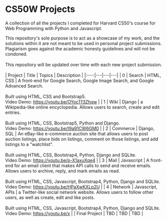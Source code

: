 # CS50W Projects
A collection of all the projects I completed for Harvard CS50's course for Web Programming with Python and Javascript.  
  
This repository's sole purpose is to act as a showcase of my work, and the solutions within it are not meant to be used in personal project submissions. Plagiarism goes against the academic honesty guidelines and will not be condoned.  
<br>
This repository will be updated over time with each new project submission.  
<br>
| Project | Title | Topics | Description |
|:---:|---|---|---|
| 0 | Search | HTML, CSS | A front-end for Google Search, Google Image Search, and Google Advanced Search.<br><br>Built using HTML, CSS and Bootstrap5.<br>Video Demo: https://youtu.be/OYocTf3Zhqw |
| 1 | Wiki | Django | a Wikipedia-like online encyclopedia. Allows users to search, create and edit entries.<br><br>Built using HTML, CSS, Bootstrap5, Python and Django.<br>Video Demo: https://youtu.be/t9a91CW6GM0 |
| 2 | Commerce | Django, SQL | An eBay-like e-commerce auction site that allows users to post auction listings, place bids on listings, comment on those listings, and add listings to a "watchlist".<br><br>Built using HTML, CSS, Bootstrap4, Python, Django and SQLite.<br>Video Demo: https://youtu.be/p-X1axuXqe4 |
| 3 | Mail | Javascript | A front-end for an email client that makes API calls to send and receive emails. Allows users to archive, reply, and mark emails as read.<br><br>Built using HTML, CSS, Javascript, Bootstrap4, Python, Django and SQLite.<br>Video Demo: https://youtu.be/HPaXwKXLp2U |
| 4 | Network | Javascript, APIs | a Twitter-like social network website. Allows users to follow other users, as well as create, edit and like posts.<br><br>Built using HTML, CSS, Javascript, Bootstrap4, Python, Django and SQLite.<br>Video Demo: https://youtu.be/x |
| Final&#160;Project | TBD | TBD | TBD |
